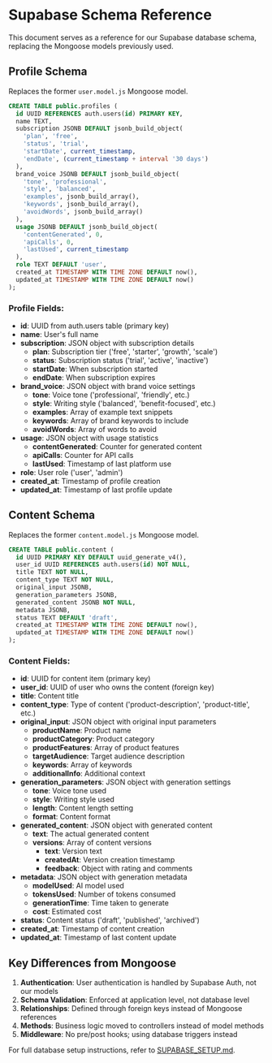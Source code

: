 # Supabase Schema Reference

This document serves as a reference for our Supabase database schema, replacing the Mongoose models previously used.

## Profile Schema

Replaces the former `user.model.js` Mongoose model.

```sql
CREATE TABLE public.profiles (
  id UUID REFERENCES auth.users(id) PRIMARY KEY,
  name TEXT,
  subscription JSONB DEFAULT jsonb_build_object(
    'plan', 'free',
    'status', 'trial',
    'startDate', current_timestamp,
    'endDate', (current_timestamp + interval '30 days')
  ),
  brand_voice JSONB DEFAULT jsonb_build_object(
    'tone', 'professional',
    'style', 'balanced',
    'examples', jsonb_build_array(),
    'keywords', jsonb_build_array(),
    'avoidWords', jsonb_build_array()
  ),
  usage JSONB DEFAULT jsonb_build_object(
    'contentGenerated', 0,
    'apiCalls', 0,
    'lastUsed', current_timestamp
  ),
  role TEXT DEFAULT 'user',
  created_at TIMESTAMP WITH TIME ZONE DEFAULT now(),
  updated_at TIMESTAMP WITH TIME ZONE DEFAULT now()
);
```

### Profile Fields:

- **id**: UUID from auth.users table (primary key)
- **name**: User's full name
- **subscription**: JSON object with subscription details
  - **plan**: Subscription tier ('free', 'starter', 'growth', 'scale')
  - **status**: Subscription status ('trial', 'active', 'inactive')
  - **startDate**: When subscription started
  - **endDate**: When subscription expires
- **brand_voice**: JSON object with brand voice settings
  - **tone**: Voice tone ('professional', 'friendly', etc.)
  - **style**: Writing style ('balanced', 'benefit-focused', etc.)
  - **examples**: Array of example text snippets
  - **keywords**: Array of brand keywords to include
  - **avoidWords**: Array of words to avoid
- **usage**: JSON object with usage statistics
  - **contentGenerated**: Counter for generated content
  - **apiCalls**: Counter for API calls
  - **lastUsed**: Timestamp of last platform use
- **role**: User role ('user', 'admin')
- **created_at**: Timestamp of profile creation
- **updated_at**: Timestamp of last profile update

## Content Schema

Replaces the former `content.model.js` Mongoose model.

```sql
CREATE TABLE public.content (
  id UUID PRIMARY KEY DEFAULT uuid_generate_v4(),
  user_id UUID REFERENCES auth.users(id) NOT NULL,
  title TEXT NOT NULL,
  content_type TEXT NOT NULL,
  original_input JSONB,
  generation_parameters JSONB,
  generated_content JSONB NOT NULL,
  metadata JSONB,
  status TEXT DEFAULT 'draft',
  created_at TIMESTAMP WITH TIME ZONE DEFAULT now(),
  updated_at TIMESTAMP WITH TIME ZONE DEFAULT now()
);
```

### Content Fields:

- **id**: UUID for content item (primary key)
- **user_id**: UUID of user who owns the content (foreign key)
- **title**: Content title
- **content_type**: Type of content ('product-description', 'product-title', etc.)
- **original_input**: JSON object with original input parameters
  - **productName**: Product name
  - **productCategory**: Product category
  - **productFeatures**: Array of product features
  - **targetAudience**: Target audience description
  - **keywords**: Array of keywords
  - **additionalInfo**: Additional context
- **generation_parameters**: JSON object with generation settings
  - **tone**: Voice tone used
  - **style**: Writing style used 
  - **length**: Content length setting
  - **format**: Content format
- **generated_content**: JSON object with generated content
  - **text**: The actual generated content
  - **versions**: Array of content versions
    - **text**: Version text
    - **createdAt**: Version creation timestamp
    - **feedback**: Object with rating and comments
- **metadata**: JSON object with generation metadata
  - **modelUsed**: AI model used
  - **tokensUsed**: Number of tokens consumed
  - **generationTime**: Time taken to generate
  - **cost**: Estimated cost
- **status**: Content status ('draft', 'published', 'archived')
- **created_at**: Timestamp of content creation
- **updated_at**: Timestamp of last content update

## Key Differences from Mongoose

1. **Authentication**: User authentication is handled by Supabase Auth, not our models
2. **Schema Validation**: Enforced at application level, not database level
3. **Relationships**: Defined through foreign keys instead of Mongoose references
4. **Methods**: Business logic moved to controllers instead of model methods
5. **Middleware**: No pre/post hooks; using database triggers instead

For full database setup instructions, refer to [SUPABASE_SETUP.md](../SUPABASE_SETUP.md).